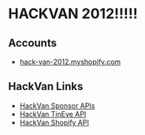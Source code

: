 HACKVAN 2012!!!!!
=================

Accounts
--------

- [hack-van-2012.myshopify.com](http://hack-van-2012.myshopify.com/)

HackVan Links
-------------

- [HackVan Sponsor APIs](http://hackdays.ca/2012/03/hackvan-api-sponsors/)
- [HackVan TinEye API](http://hackdays.ca/2012/03/tineye-sponsoring-hackvan-with-their-apis/)
- [HackVan Shopify API](http://hackdays.ca/2012/03/shopify-is-a-hackvan-api-sponsor/)
